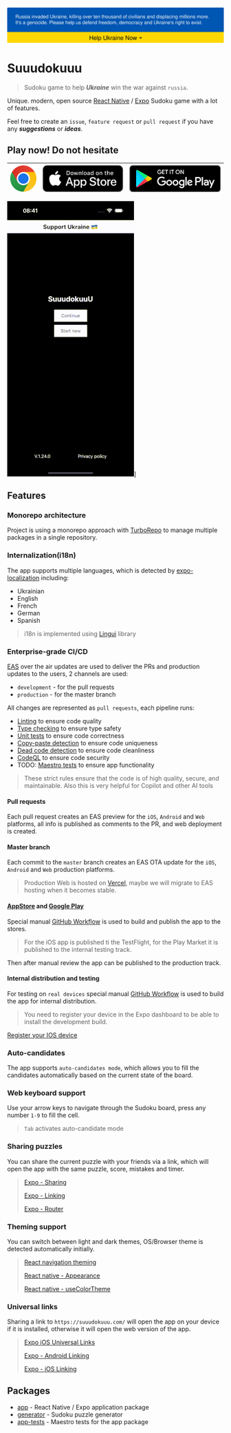 [![Stand With Ukraine](https://raw.githubusercontent.com/vshymanskyy/StandWithUkraine/main/banner2-direct.svg)](https://stand-with-ukraine.pp.ua)

# Suuudokuuu

> Sudoku game to help **_Ukraine_** win the war against `russia`.

Unique. modern, open source [React Native](https://reactnative.dev/) / [Expo](https://expo.dev/) Sudoku game with a lot of features.

Feel free to create an `issue`, `feature request` or `pull request` if you have any **_suggestions_** or **_ideas_**.

## Play now! Do not hesitate

| [![Play directly in your browser!](packages/app/assets/chrome.png)](https://www.suuudokuuu.com/) | [![Download on the App Store](packages/app/assets/appstore-badge.png)](https://apps.apple.com/ua/app/suuudokuuu/id6449440933) | [![Download on the Play Market](packages/app/assets/google-play-badge.png)](https://apps.apple.com/ua/app/suuudokuuu/id6449440933) |
| ------------------------------------------------------------------------------------------------ | ----------------------------------------------------------------------------------------------------------------------------- | ---------------------------------------------------------------------------------------------------------------------------------- |

![Play directly in your browser!](packages/app/assets/gameplay.gif)]

## Features

### Monorepo architecture

Project is using a monorepo approach with [TurboRepo](https://turborepo.com/) to manage multiple packages in a single repository.

### Internalization(i18n)

The app supports multiple languages, which is detected by [expo-localization](https://docs.expo.dev/versions/latest/sdk/localization/) including:

- Ukrainian
- English
- French
- German
- Spanish

> i18n is implemented using [Lingui](https://lingui.dev/) library

### Enterprise-grade CI/CD

[EAS](https://expo.dev/eas) over the air updates are used to deliver the PRs and production updates to the users, 2 channels are used:

- `development` - for the pull requests
- `production` - for the master branch

All changes are represented as `pull requests`, each pipeline runs:

- [Linting](https://eslint.org/) to ensure code quality
- [Type checking](https://www.typescriptlang.org/) to ensure type safety
- [Unit tests](https://jestjs.io/) to ensure code correctness
- [Copy-paste detection](https://github.com/kucherenko/jscpd) to ensure code uniqueness
- [Dead code detection](https://knip.dev/) to ensure code cleanliness
- [CodeQL](https://codeql.github.com/) to ensure code security
- TODO: [Maestro tests](https://maestro.mobile.dev/) to ensure app functionality

> These strict rules ensure that the code is of high quality, secure, and maintainable.
> Also this is very helpful for Copilot and other AI tools

#### Pull requests

Each pull request creates an EAS preview for the `iOS`, `Android` and `Web` platforms, all info is published as comments to the PR, and web deployment is created.

#### Master branch

Each commit to the `master` branch creates an EAS OTA update for the `iOS`, `Android` and `Web` production platforms.

> Production Web is hosted on [Vercel](https://vercel.com/), maybe we will migrate to EAS hosting when it becomes stable.

#### [AppStore](https://www.apple.com/app-store/) and [Google Play](https://play.google.com/console)

Special manual [GitHub Workflow](./.github/workflows/native-publish.yml) is used to build and publish the app to the stores.

> For the iOS app is published ti the TestFlight, for the Play Market it is published to the internal testing track.

Then after manual review the app can be published to the production track.

#### Internal distribution and testing

For testing on `real devices` special manual [GitHub Workflow](./.github/workflows/native-dev-build.yml) is used to build the app for internal distribution.

> You need to register your device in the Expo dashboard to be able to install the development build.

[Register your IOS device](https://expo.dev/register-device/c1da1a6e-616b-40a3-93ba-45bef53696e5)

### Auto-candidates

The app supports `auto-candidates mode`, which allows you to fill the candidates automatically based on the current state of the board.

### Web keyboard support

Use your arrow keys to navigate through the Sudoku board, press any number `1-9` to fill the cell.

> `Tab` activates auto-candidate mode

### Sharing puzzles

You can share the current puzzle with your friends via a link, which will open the app with the same puzzle, score, mistakes and timer.

> [Expo - Sharing](https://docs.expo.dev/versions/latest/sdk/sharing/)
>
> [Expo - Linking](https://docs.expo.dev/versions/latest/sdk/linking/)
>
> [Expo - Router](https://docs.expo.dev/linking/overview/#use-expo-router-to-handle-deep-linking)

### Theming support

You can switch between light and dark themes, OS/Browser theme is detected automatically initially.

> [React navigation theming](https://reactnavigation.org/docs/themes/)
>
> [React native - Appearance](https://reactnative.dev/docs/appearance)
>
> [React native - useColorTheme](https://reactnative.dev/docs/usecolorscheme)

### Universal links

Sharing a link to `https://suuudokuuu.com/` will open the app on your device if it is installed, otherwise it will open the web version of the app.

> [Expo iOS Universal Links](https://docs.expo.dev/linking/ios-universal-links/)
>
> [Expo - Android Linking](https://docs.expo.dev/linking/android-app-links/)
>
> [Expo - iOS Linking](https://docs.expo.dev/linking/ios-universal-links/)

## Packages

- [app](packages/app/readme.md) - React Native / Expo application package
- [generator](packages/generator/readme.md) - Sudoku puzzle generator
- [app-tests](tests/app-tests/readme.md) - Maestro tests for the app package

